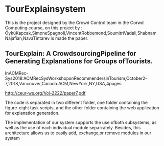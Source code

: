 # TourExplainsystem

This is the project designed by the Crowd Control team in the Corwd Computing course, on this project by : ÖyküKapcak,SimoneSpagnoli,VincentRobbemond,SoumitriVadali,ShabnamNajafian,NavaTintarev is made the paper:
## TourExplain: A CrowdsourcingPipeline for Generating Explanations for Groups ofTourists.
InACMRec-Sys2018:ACMRecSysWorkshoponRecommendersinTourism,October2–7,2018,Vancouver,Canada.ACM,NewYork,NY,USA,4pages

http://ceur-ws.org/Vol-2222/paper7.pdf

The code is separated in two different folder, one folder containing the figure-eight task scripts, and the other folder containing the web application for explanation generation.

The implementation of our system supports the use ofboth subsystems, as well as the use of each individual module sepa-rately. Besides, this architecture allows us to easily add, exchange,or remove modules in our system
